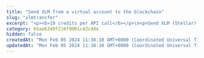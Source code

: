 ```yaml
---
title: "Send XLM from a virtual account to the blockchain"
slug: "xlmtransfer"
excerpt: "<p><b>10 credits per API call</b></p>\n<p>Send XLM (Stellar) or XLM-based assets from a virtual account to the blockchain. This will create Tatum internal withdrawal request with ID. When every system works as expected,\nwithdrawal request is marked as complete and transaction id is assigned to it.</p>\n<ul>\n<li>If XLM server connection is unavailable, withdrawal request is cancelled.</li>\n<li>If blockchain transfer is successful, but is it not possible to reach Tatum, transaction id of blockchain transaction is returned and withdrawal request must be completed manually, otherwise all other withdrawals will be pending.</li>\n</ul>\n<p>It is possible to perform ledger to blockchain transaction for ledger accounts without blockchain address assigned to them.</p>\n<p>This operation needs the private key of the blockchain address. Every time the funds are transferred, the transaction must be signed with the corresponding private key.\nNo one should ever send it's own private keys to the internet because there is a strong possibility of stealing keys and losing funds. In this method, it is possible to enter privateKey\nor signatureId. PrivateKey should be used only for quick development on testnet versions of blockchain when there is no risk of losing funds. In production,\n<a href=\"https://github.com/tatumio/tatum-kms\" target=\"_blank\">Tatum KMS</a> should be used for the highest security standards, and signatureId should be present in the request.\nAlternatively, using the Tatum client library for supported languages.\n</p>"
category: 65ae6349f216f9001c42cd4e
hidden: false
createdAt: "Mon Feb 05 2024 11:38:10 GMT+0000 (Coordinated Universal Time)"
updatedAt: "Mon Feb 05 2024 11:38:10 GMT+0000 (Coordinated Universal Time)"
---
```

